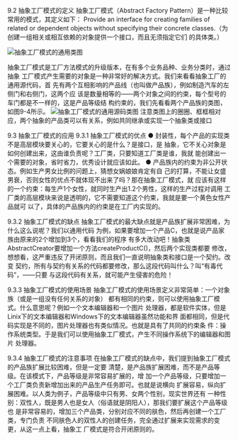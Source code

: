 9.2 抽象工厂模式的定义
抽象工厂模式（Abstract Factory Pattern）是一种比较常用的模式，其定义如下：
Provide an interface for creating families of related or dependent objects without specifying
their concrete classes.（为创建一组相关或相互依赖的对象提供一个接口，而且无须指定它们
的具体类。）

![抽象工厂模式的通用类图](https://pic.downk.cc/item/5f704678160a154a67a8b83f.jpg)

抽象工厂模式是工厂方法模式的升级版本，在有多个业务品种、业务分类时，通过抽象
工厂模式产生需要的对象是一种非常好的解决方式。我们来看看抽象工厂的通用源代码，首
先有两个互相影响的产品线（也叫做产品族），例如制造汽车的左侧门和右侧门，这两个应
该是数量相等的——两个对象之间的约束，每个型号的车门都是不一样的，这是产品等级结
构约束的，我们先看看两个产品族的类图，如图9-4所示。
![抽象工厂模式的通用源码类图](https://pic.downk.cc/item/5f7046cb160a154a67a8cf60.jpg)
注意类图上的圈圈、框框相对应，两个抽象的产品类可以有关系，例如共同继承或实现一个抽象类或接口

9.3 抽象工厂模式的应用
9.3.1 抽象工厂模式的优点
● 封装性，每个产品的实现类不是高层模块要关心的，它要关心的是什么？是接口，是
抽象，它不关心对象是如何创建出来，这由谁负责呢？工厂类，只要知道工厂类是谁，我就
能创建出一个需要的对象，省时省力，优秀设计就应该如此。
● 产品族内的约束为非公开状态。例如生产男女比例的问题上，猜想女娲娘娘肯定有自
己的打算，不能让女盛男衰，否则女性的优点不就体现不出来了吗？那在抽象工厂模式，就
应该有这样的一个约束：每生产1个女性，就同时生产出1.2个男性，这样的生产过程对调用
工厂类的高层模块来说是透明的，它不需要知道这个约束，我就是要一个黄色女性产品就可
以了，具体的产品族内的约束是在工厂内实现的。

9.3.2 抽象工厂模式的缺点
抽象工厂模式的最大缺点就是产品族扩展非常困难，为什么这么说呢？我们以通用代码
为例，如果要增加一个产品C，也就是说产品家族由原来的2个增加到3个，看看我们的程序
有多大改动吧！抽象类AbstractCreator要增加一个方法createProductC()，然后两个实现类都要
修改，想想看，这严重违反了开闭原则，而且我们一直说明抽象类和接口是一个契约。改变
契约，所有与契约有关系的代码都要修改，那么这段代码叫什么？叫“有毒代码”，——只要
与这段代码有关系，就可能产生侵害的危险！

9.3.3 抽象工厂模式的使用场景
抽象工厂模式的使用场景定义非常简单：一个对象族（或是一组没有任何关系的对象）
都有相同的约束，则可以使用抽象工厂模式。什么意思呢？例如一个文本编辑器和一个图片
处理器，都是软件实体，但是Linix下的文本编辑器和Windows下的文本编辑器虽然功能和界
面都相同，但是代码实现是不同的，图片处理器也有类似情况。也就是具有了共同的约束条
件：操作系统类型。于是我们可以使用抽象工厂模式，产生不同操作系统下的编辑器和图片
处理器。

9.3.4 抽象工厂模式的注意事项
在抽象工厂模式的缺点中，我们提到抽象工厂模式的产品族扩展比较困难，但是一定要
清楚，是产品族扩展困难，而不是产品等级。在该模式下，产品等级是非常容易扩展的，增
加一个产品等级，只要增加一个工厂类负责新增加出来的产品生产任务即可。也就是说横向
扩展容易，纵向扩展困难。以人类为例子，产品等级中只有男、女两个性别，现实世界还有
一种性别：双性人，既是男人也是女人（俗语就是阴阳人），那我们要扩展这个产品等级也
是非常容易的，增加三个产品类，分别对应不同的肤色，然后再创建一个工厂类，专门负责
不同肤色人的双性人的创建任务，完全通过扩展来实现需求的变更，从这一点上看，抽象工
厂模式是符合开闭原则的。

